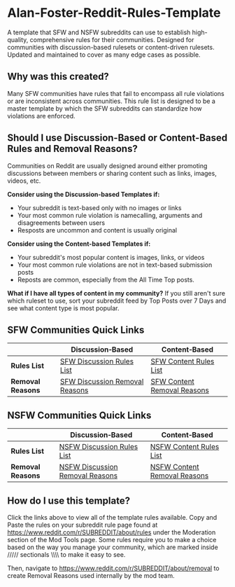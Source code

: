 # Alan-Foster-Reddit-Rules-Template
A template that SFW and NSFW subreddits can use to establish high-quality, comprehensive rules for their communities. Designed for communities with discussion-based rulesets or content-driven rulesets. Updated and maintained to cover as many edge cases as possible. 

## Why was this created?
Many SFW communities have rules that fail to encompass all rule violations or are inconsistent across communities. This rule list is designed to be a master template by which the SFW subreddits can standardize how violations are enforced.

## Should I use Discussion-Based or Content-Based Rules and Removal Reasons?
Communities on Reddit are usually designed around either promoting discussions between members or sharing content such as links, images, videos, etc.

**Consider using the Discussion-based Templates if:**
- Your subreddit is text-based only with no images or links
- Your most common rule violation is namecalling, arguments and disagreements between users
- Resposts are uncommon and content is usually original

**Consider using the Content-based Templates if:**
- Your subreddit's most popular content is images, links, or videos
- Your most common rule violations are not in text-based submission posts
- Reposts are common, especially from the All Time Top posts.

**What if I have all types of content in my community?**
If you still aren't sure which ruleset to use, sort your subreddit feed by Top Posts over 7 Days and see what content type is most popular.


## SFW Communities Quick Links
|                     | Discussion‑Based | Content‑Based |
| ------------------- | ---------------- | ------------- |
| **Rules List**      | [SFW Discussion Rules List](https://github.com/Alan-Foster/SFW-Reddit-Rules-Template/blob/main/Discussion-Based-Rules-List)           | [SFW Content Rules List](https://github.com/Alan-Foster/SFW-Reddit-Rules-Template/blob/main/Rules-List)           |
| **Removal Reasons** | [SFW Discussion Removal Reasons](https://github.com/Alan-Foster/SFW-Reddit-Rules-Template/blob/main/Discussion-Based-Removal-Reasons) | [SFW Content Removal Reasons](https://github.com/Alan-Foster/SFW-Reddit-Rules-Template/blob/main/Removal-Reasons) |

## NSFW Communities Quick Links
|                     | Discussion‑Based | Content‑Based |
| ------------------- | ---------------- | ------------- |
| **Rules List**      | [NSFW Discussion Rules List](https://github.com/Alan-Foster/Alan-Foster-Reddit-Rules-Template/blob/main/NSFW-Based-Rules-List)           | [NSFW Content Rules List](https://github.com/Alan-Foster/Alan-Foster-Reddit-Rules-Template/blob/main/NSFW-Based-Rules-List)           |
| **Removal Reasons** | [NSFW Discussion Removal Reasons](https://github.com/Alan-Foster/Alan-Foster-Reddit-Rules-Template/blob/main/NSFW-Based-Removal-Reasons) | [NSFW Content Removal Reasons](https://github.com/Alan-Foster/Alan-Foster-Reddit-Rules-Template/blob/main/NSFW-Based-Removal-Reasons) |


## How do I use this template?
Click the links above to view all of the template rules available. Copy and Paste the rules on your subreddit rule page found at https://www.reddit.com/r/SUBREDDIT/about/rules under the Moderation section of the Mod Tools page. Some rules require you to make a choice based on the way you manage your community, which are marked inside ///// sectionals \\\\\\\ to make it easy to see.

Then, navigate to https://www.reddit.com/r/SUBREDDIT/about/removal to create Removal Reasons used internally by the mod team.
